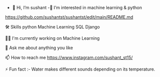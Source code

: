 - 👋 Hi, I’m sushant
-🐍 I’m interested in machine learning & python




https://github.com/sushantst/sushantst/edit/main/README.md


🛠 Skills
        python
        Machine Learning
        SQL
        Django


👩‍💻 I'm currently working on Machine Learning

💬 Ask me about anything you like

📫 How to reach me https://www.instagram.com/sushant_st15/

⚡️ Fun fact :- Water makes different sounds depending on its temperature.
